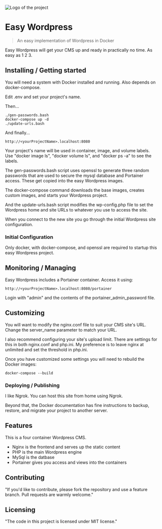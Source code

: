 ![Logo of the project](https://raw.githubusercontent.com/jehna/readme-best-practices/master/sample-logo.png)

# Easy Wordpress
> An easy implementation of Wordpress in Docker

Easy Wordpress will get your CMS up and ready in practically no time. As 
easy as 1 2 3.

## Installing / Getting started

You will need a system with Docker installed and running. Also depends on 
docker-compose.

Edit .env and set your project's name. 

Then...

```shell
./gen-passwords.bash
docker-compose up -d
./update-urls.bash
```

And finally...

```shell
http://<yourProjectName>.localhost:8080
```

Your project's name will be used in container, image, and volume labels.
Use "docker image ls", "docker volume ls", and "docker ps -a" to see 
the labels.

The gen-passwords.bash script uses openssl to generate three random 
passwords that are used to secure the mysql database and Portainer
access. These get copied into the easy Wordpress images.

The docker-compose command downloads the base images, creates custom images,
and starts your Wordpress project.

And the update-urls.bash script modifies the wp-config.php file to set the
Wordpress home and site URLs to whatever you use to access the site.

When you connect to the new site you go through the initial Wordpress
site configuration.

### Initial Configuration

Only docker, with docker-compose, and openssl are required to startup this
easy Wordpress project.

## Monitoring / Managing

Easy Wordpress includes a Portainer container. Access it using: 

```shell
http://<yourProjectName>.localhost:8080/portainer
```

Login with "admin" and the contents of the portainer_admin_password file.

## Customizing

You will want to modify the nginx.conf file to suit your CMS site's URL. 
Change the server_name parameter to match your URL.

I also recommend configuring your site's upload limit. There are settings 
for this in both nginx.conf and php.ini. My preference is to leave nginx
at unlimited and set the threshold in php.ini.

Once you have customized some settings you will need to rebuild the Docker
images:

```shell
docker-compose --build
```

### Deploying / Publishing

I like Ngrok. You can host this site from home using Ngrok.

Beyond that, the Docker documentation has fine instructions to backup, 
restore, and migrate your project to another server.

## Features

This is a four container Wordpress CMS. 
* Nginx is the frontend and serves up the static content
* PHP is the main Wordpress engine
* MySql is the datbase
* Portainer gives you access and views into the containers

## Contributing

"If you'd like to contribute, please fork the repository and use a feature
branch. Pull requests are warmly welcome."

## Licensing

"The code in this project is licensed under MIT license."
